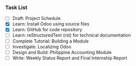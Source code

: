 ### Task List
- [ ] Draft: Project Schedule
- [X] Learn: Install Odoo using source files
- [X] Learn: GitHub for code repository
- [ ] Learn: reStructuredText (rst) for technical documentation
- [ ] Complete Tutorial: Building a Module
- [ ] Investigate: Localizing Odoo
- [ ] Design and Build: Philippine Accounting Module
- [ ] Write: Weekly Status Report and Final Internship Report
